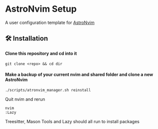 # AstroNvim Setup

A user configuration template for [AstroNvim](https://github.com/AstroNvim/AstroNvim)

## 🛠️ Installation

#### Clone this repository and cd into it

```shell
git clone <repo> && cd dir
```

#### Make a backup of your current nvim and shared folder and clone a new AstroNvim

```shell
./scripts/atronvim_manager.sh reinstall
```

Quit nvim and rerun

```shell
nvim
:Lazy
```

Treesitter, Mason Tools and Lazy should all run to install packages
